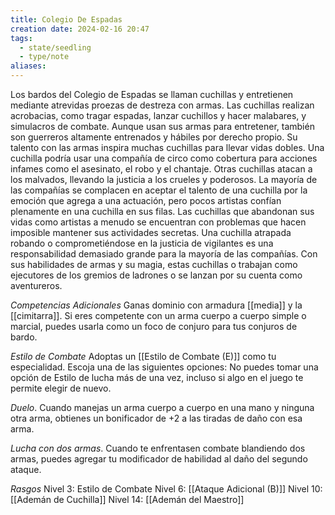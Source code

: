 ```yaml
---
title: Colegio De Espadas
creation date: 2024-02-16 20:47
tags:
  - state/seedling
  - type/note
aliases:
---
```



Los bardos del Colegio de Espadas se llaman cuchillas y entretienen mediante atrevidas proezas de destreza con armas. Las cuchillas realizan acrobacias, como tragar espadas, lanzar cuchillos y hacer malabares, y simulacros de combate. Aunque usan sus armas para entretener, también son
guerreros altamente entrenados y hábiles por derecho propio.
Su talento con las armas inspira muchas cuchillas para llevar vidas dobles. Una cuchilla podría usar
una compañía de circo como cobertura para acciones infames como el asesinato, el robo y el
chantaje. Otras cuchillas atacan a los malvados, llevando la justicia a los crueles y poderosos. 
La mayoría de las compañías se complacen en aceptar el talento de una cuchilla por la emoción que agrega a una actuación, pero pocos artistas confían plenamente en una cuchilla en sus filas.
Las cuchillas que abandonan sus vidas como artistas a menudo se encuentran con problemas que
hacen imposible mantener sus actividades secretas. Una cuchilla atrapada robando o
comprometiéndose en la justicia de vigilantes es una responsabilidad demasiado grande para la
mayoría de las compañías. Con sus habilidades de armas y su magia, estas cuchillas o trabajan como ejecutores de los gremios de ladrones o se lanzan por su cuenta como aventureros.

*Competencias Adicionales*
Ganas dominio con armadura [[media]] y la [[cimitarra]]. Si eres competente con un arma cuerpo a cuerpo simple o marcial, puedes usarla como un foco de conjuro para tus conjuros de bardo.

*Estilo de Combate*
Adoptas un [[Estilo de Combate (E)]] como tu especialidad. Escoja una de las siguientes opciones: No
puedes tomar una opción de Estilo de lucha más de una vez, incluso si algo en el juego te permite
elegir de nuevo.

*Duelo*. Cuando manejas un arma cuerpo a cuerpo en una mano y ninguna otra arma, obtienes un
bonificador de +2 a las tiradas de daño con esa arma.

*Lucha con dos armas*. Cuando te enfrentasen combate blandiendo dos armas, puedes agregar tu
modificador de habilidad al daño del segundo ataque.


*Rasgos*
Nivel 3: Estilo de Combate
Nivel 6: [[Ataque Adicional (B)]] 
Nivel 10: [[Ademán de Cuchilla]]
Nivel 14: [[Ademán del Maestro]]